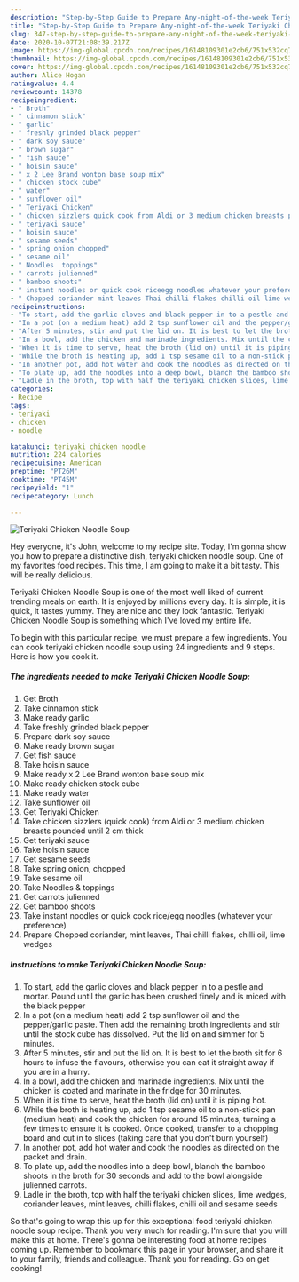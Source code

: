 ```yaml
---
description: "Step-by-Step Guide to Prepare Any-night-of-the-week Teriyaki Chicken Noodle Soup"
title: "Step-by-Step Guide to Prepare Any-night-of-the-week Teriyaki Chicken Noodle Soup"
slug: 347-step-by-step-guide-to-prepare-any-night-of-the-week-teriyaki-chicken-noodle-soup
date: 2020-10-07T21:08:39.217Z
image: https://img-global.cpcdn.com/recipes/16148109301e2cb6/751x532cq70/teriyaki-chicken-noodle-soup-recipe-main-photo.jpg
thumbnail: https://img-global.cpcdn.com/recipes/16148109301e2cb6/751x532cq70/teriyaki-chicken-noodle-soup-recipe-main-photo.jpg
cover: https://img-global.cpcdn.com/recipes/16148109301e2cb6/751x532cq70/teriyaki-chicken-noodle-soup-recipe-main-photo.jpg
author: Alice Hogan
ratingvalue: 4.4
reviewcount: 14378
recipeingredient:
- " Broth"
- " cinnamon stick"
- " garlic"
- " freshly grinded black pepper"
- " dark soy sauce"
- " brown sugar"
- " fish sauce"
- " hoisin sauce"
- " x 2 Lee Brand wonton base soup mix"
- " chicken stock cube"
- " water"
- " sunflower oil"
- " Teriyaki Chicken"
- " chicken sizzlers quick cook from Aldi or 3 medium chicken breasts pounded until 2 cm thick"
- " teriyaki sauce"
- " hoisin sauce"
- " sesame seeds"
- " spring onion chopped"
- " sesame oil"
- " Noodles  toppings"
- " carrots julienned"
- " bamboo shoots"
- " instant noodles or quick cook riceegg noodles whatever your preference"
- " Chopped coriander mint leaves Thai chilli flakes chilli oil lime wedges"
recipeinstructions:
- "To start, add the garlic cloves and black pepper in to a pestle and mortar. Pound until the garlic has been crushed finely and is miced with the black pepper"
- "In a pot (on a medium heat) add 2 tsp sunflower oil and the pepper/garlic paste. Then add the remaining broth ingredients and stir until the stock cube has dissolved. Put the lid on and simmer for 5 minutes."
- "After 5 minutes, stir and put the lid on. It is best to let the broth sit for 6 hours to infuse the flavours, otherwise you can eat it straight away if you are in a hurry."
- "In a bowl, add the chicken and marinade ingredients. Mix until the chicken is coated and marinate in the fridge for 30 minutes."
- "When it is time to serve, heat the broth (lid on) until it is piping hot."
- "While the broth is heating up, add 1 tsp sesame oil to a non-stick pan (medium heat) and cook the chicken for around 15 minutes, turning a few times to ensure it is cooked. Once cooked, transfer to a chopping board and cut in to slices (taking care that you don&#39;t burn yourself)"
- "In another pot, add hot water and cook the noodles as directed on the packet and drain."
- "To plate up, add the noodles into a deep bowl, blanch the bamboo shoots in the broth for 30 seconds and add to the bowl alongside julienned carrots."
- "Ladle in the broth, top with half the teriyaki chicken slices, lime wedges, coriander leaves, mint leaves, chilli flakes, chilli oil and sesame seeds"
categories:
- Recipe
tags:
- teriyaki
- chicken
- noodle

katakunci: teriyaki chicken noodle 
nutrition: 224 calories
recipecuisine: American
preptime: "PT26M"
cooktime: "PT45M"
recipeyield: "1"
recipecategory: Lunch

---
```



![Teriyaki Chicken Noodle Soup](https://img-global.cpcdn.com/recipes/16148109301e2cb6/751x532cq70/teriyaki-chicken-noodle-soup-recipe-main-photo.jpg)

Hey everyone, it's John, welcome to my recipe site. Today, I'm gonna show you how to prepare a distinctive dish, teriyaki chicken noodle soup. One of my favorites food recipes. This time, I am going to make it a bit tasty. This will be really delicious.



Teriyaki Chicken Noodle Soup is one of the most well liked of current trending meals on earth. It is enjoyed by millions every day. It is simple, it is quick, it tastes yummy. They are nice and they look fantastic. Teriyaki Chicken Noodle Soup is something which I've loved my entire life.


To begin with this particular recipe, we must prepare a few ingredients. You can cook teriyaki chicken noodle soup using 24 ingredients and 9 steps. Here is how you cook it.

<!--inarticleads1-->

##### The ingredients needed to make Teriyaki Chicken Noodle Soup:

1. Get  Broth
1. Take  cinnamon stick
1. Make ready  garlic
1. Take  freshly grinded black pepper
1. Prepare  dark soy sauce
1. Make ready  brown sugar
1. Get  fish sauce
1. Take  hoisin sauce
1. Make ready  x 2 Lee Brand wonton base soup mix
1. Make ready  chicken stock cube
1. Make ready  water
1. Take  sunflower oil
1. Get  Teriyaki Chicken
1. Take  chicken sizzlers (quick cook) from Aldi or 3 medium chicken breasts pounded until 2 cm thick
1. Get  teriyaki sauce
1. Take  hoisin sauce
1. Get  sesame seeds
1. Take  spring onion, chopped
1. Take  sesame oil
1. Take  Noodles &amp; toppings
1. Get  carrots julienned
1. Get  bamboo shoots
1. Take  instant noodles or quick cook rice/egg noodles (whatever your preference)
1. Prepare  Chopped coriander, mint leaves, Thai chilli flakes, chilli oil, lime wedges




<!--inarticleads2-->

##### Instructions to make Teriyaki Chicken Noodle Soup:

1. To start, add the garlic cloves and black pepper in to a pestle and mortar. Pound until the garlic has been crushed finely and is miced with the black pepper
1. In a pot (on a medium heat) add 2 tsp sunflower oil and the pepper/garlic paste. Then add the remaining broth ingredients and stir until the stock cube has dissolved. Put the lid on and simmer for 5 minutes.
1. After 5 minutes, stir and put the lid on. It is best to let the broth sit for 6 hours to infuse the flavours, otherwise you can eat it straight away if you are in a hurry.
1. In a bowl, add the chicken and marinade ingredients. Mix until the chicken is coated and marinate in the fridge for 30 minutes.
1. When it is time to serve, heat the broth (lid on) until it is piping hot.
1. While the broth is heating up, add 1 tsp sesame oil to a non-stick pan (medium heat) and cook the chicken for around 15 minutes, turning a few times to ensure it is cooked. Once cooked, transfer to a chopping board and cut in to slices (taking care that you don&#39;t burn yourself)
1. In another pot, add hot water and cook the noodles as directed on the packet and drain.
1. To plate up, add the noodles into a deep bowl, blanch the bamboo shoots in the broth for 30 seconds and add to the bowl alongside julienned carrots.
1. Ladle in the broth, top with half the teriyaki chicken slices, lime wedges, coriander leaves, mint leaves, chilli flakes, chilli oil and sesame seeds




So that's going to wrap this up for this exceptional food teriyaki chicken noodle soup recipe. Thank you very much for reading. I'm sure that you will make this at home. There's gonna be interesting food at home recipes coming up. Remember to bookmark this page in your browser, and share it to your family, friends and colleague. Thank you for reading. Go on get cooking!
